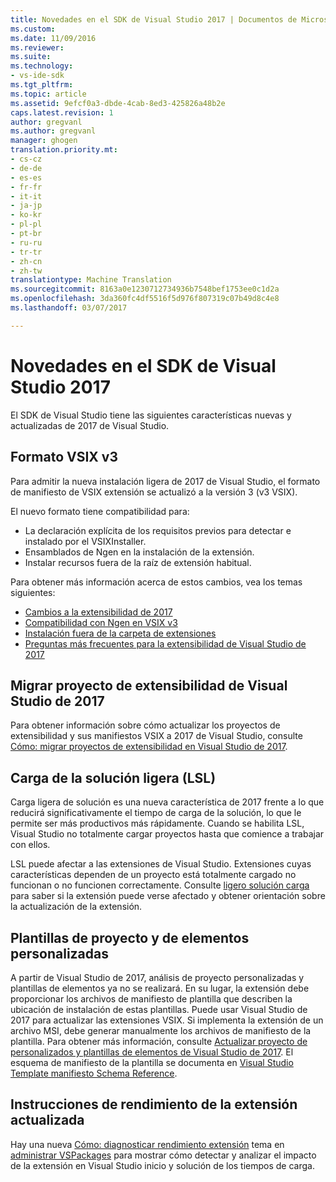 ```yaml
---
title: Novedades en el SDK de Visual Studio 2017 | Documentos de Microsoft
ms.custom: 
ms.date: 11/09/2016
ms.reviewer: 
ms.suite: 
ms.technology:
- vs-ide-sdk
ms.tgt_pltfrm: 
ms.topic: article
ms.assetid: 9efcf0a3-dbde-4cab-8ed3-425826a48b2e
caps.latest.revision: 1
author: gregvanl
ms.author: gregvanl
manager: ghogen
translation.priority.mt:
- cs-cz
- de-de
- es-es
- fr-fr
- it-it
- ja-jp
- ko-kr
- pl-pl
- pt-br
- ru-ru
- tr-tr
- zh-cn
- zh-tw
translationtype: Machine Translation
ms.sourcegitcommit: 8163a0e1230712734936b7548bef1753ee0c1d2a
ms.openlocfilehash: 3da360fc4df5516f5d976f807319c07b49d8c4e8
ms.lasthandoff: 03/07/2017

---
```

# <a name="what39s-new-in-the-visual-studio-2017-sdk"></a>Novedades en el SDK de Visual Studio 2017

El SDK de Visual Studio tiene las siguientes características nuevas y actualizadas de 2017 de Visual Studio.

## <a name="vsix-v3-format"></a>Formato VSIX v3

Para admitir la nueva instalación ligera de 2017 de Visual Studio, el formato de manifiesto de VSIX extensión se actualizó a la versión 3 (v3 VSIX).

El nuevo formato tiene compatibilidad para:

* La declaración explícita de los requisitos previos para detectar e instalado por el VSIXInstaller.
* Ensamblados de Ngen en la instalación de la extensión.
* Instalar recursos fuera de la raíz de extensión habitual.

Para obtener más información acerca de estos cambios, vea los temas siguientes:

* [Cambios a la extensibilidad de 2017](breaking-changes-2017.md)
* [Compatibilidad con Ngen en VSIX v3](ngen-support.md)
* [Instalación fuera de la carpeta de extensiones](set-install-root.md)
* [Preguntas más frecuentes para la extensibilidad de Visual Studio de 2017](faq-2017.md)

## <a name="migrating-extensibility-project-to-visual-studio-2017"></a>Migrar proyecto de extensibilidad de Visual Studio de 2017

Para obtener información sobre cómo actualizar los proyectos de extensibilidad y sus manifiestos VSIX a 2017 de Visual Studio, consulte [Cómo: migrar proyectos de extensibilidad en Visual Studio de 2017](how-to-migrate-extensibility-projects-to-visual-studio-2017.md).

## <a name="lightweight-solution-load-lsl"></a>Carga de la solución ligera (LSL)

Carga ligera de solución es una nueva característica de 2017 frente a lo que reducirá significativamente el tiempo de carga de la solución, lo que le permite ser más productivos más rápidamente. Cuando se habilita LSL, Visual Studio no totalmente cargar proyectos hasta que comience a trabajar con ellos.

LSL puede afectar a las extensiones de Visual Studio. Extensiones cuyas características dependen de un proyecto está totalmente cargado no funcionan o no funcionen correctamente. Consulte [ligero solución carga](lightweight-solution-load-extension-impact.md) para saber si la extensión puede verse afectado y obtener orientación sobre la actualización de la extensión.

## <a name="custom-project-and-item-templates"></a>Plantillas de proyecto y de elementos personalizadas

A partir de Visual Studio de 2017, análisis de proyecto personalizadas y plantillas de elementos ya no se realizará. En su lugar, la extensión debe proporcionar los archivos de manifiesto de plantilla que describen la ubicación de instalación de estas plantillas. Puede usar Visual Studio de 2017 para actualizar las extensiones VSIX. Si implementa la extensión de un archivo MSI, debe generar manualmente los archivos de manifiesto de la plantilla. Para obtener más información, consulte [Actualizar proyecto de personalizados y plantillas de elementos de Visual Studio de 2017](../extensibility/upgrading-custom-project-and-item-templates-for-visual-studio-2017.md). El esquema de manifiesto de la plantilla se documenta en [Visual Studio Template manifiesto Schema Reference](../extensibility/visual-studio-template-manifest-schema-reference.md).

## <a name="updated-extension-performance-guidelines"></a>Instrucciones de rendimiento de la extensión actualizada

Hay una nueva [Cómo: diagnosticar rendimiento extensión](how-to-diagnose-extension-performance.md) tema en [administrar VSPackages](managing-vspackages.md) para mostrar cómo detectar y analizar el impacto de la extensión en Visual Studio inicio y solución de los tiempos de carga.

